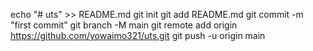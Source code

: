 echo "# uts" >> README.md
git init
git add README.md
git commit -m "first commit"
git branch -M main
git remote add origin https://github.com/yowaimo321/uts.git
git push -u origin main
